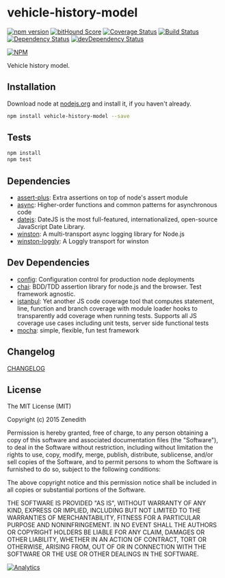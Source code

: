 # vehicle-history-model
[![npm version](https://badge.fury.io/js/vehicle-history-model.svg)](http://badge.fury.io/js/vehicle-history-model)
[![bitHound Score](https://www.bithound.io/github/vehicle-history/npm-vehicle-history-model/badges/score.svg)](https://www.bithound.io/github/vehicle-history/npm-vehicle-history-model)
[![Coverage Status](https://coveralls.io/repos/vehicle-history/npm-vehicle-history-model/badge.svg?branch=master)](https://coveralls.io/r/vehicle-history/npm-vehicle-history-model?branch=master)
[![Build Status](https://travis-ci.org/vehicle-history/npm-vehicle-history-model.svg?branch=master)](https://travis-ci.org/vehicle-history/npm-vehicle-history-model)
[![Dependency Status](https://david-dm.org/vehicle-history/npm-vehicle-history-model.svg)](https://david-dm.org/vehicle-history/npm-vehicle-history-model)
[![devDependency Status](https://david-dm.org/vehicle-history/npm-vehicle-history-model/dev-status.svg)](https://david-dm.org/vehicle-history/npm-vehicle-history-model#info=devDependencies)

[![NPM](https://nodei.co/npm/vehicle-history-model.png?downloads=true&downloadRank=true&stars=true)](https://nodei.co/npm/vehicle-history-model/)

Vehicle history model.

## Installation

Download node at [nodejs.org](http://nodejs.org) and install it, if you haven't already.

```sh
npm install vehicle-history-model --save
```


## Tests

```sh
npm install
npm test
```

## Dependencies

- [assert-plus](https://github.com/mcavage/node-assert-plus): Extra assertions on top of node&#39;s assert module
- [async](https://github.com/caolan/async): Higher-order functions and common patterns for asynchronous code
- [datejs](https://github.com/abritinthebay/datejs): DateJS is the most full-featured, internationalized, open-source JavaScript Date Library.
- [winston](https://github.com/winstonjs/winston): A multi-transport async logging library for Node.js
- [winston-loggly](https://github.com/indexzero/winston-loggly): A Loggly transport for winston

## Dev Dependencies

- [config](https://github.com/lorenwest/node-config): Configuration control for production node deployments
- [chai](https://github.com/chaijs/chai): BDD/TDD assertion library for node.js and the browser. Test framework agnostic.
- [istanbul](https://github.com/gotwarlost/istanbul): Yet another JS code coverage tool that computes statement, line, function and branch coverage with module loader hooks to transparently add coverage when running tests. Supports all JS coverage use cases including unit tests, server side functional tests
- [mocha](https://github.com/mochajs/mocha): simple, flexible, fun test framework


## Changelog

[CHANGELOG](CHANGELOG.md)


## License
The MIT License (MIT)

Copyright (c) 2015 Zenedith

Permission is hereby granted, free of charge, to any person obtaining a copy
of this software and associated documentation files (the "Software"), to deal
in the Software without restriction, including without limitation the rights
to use, copy, modify, merge, publish, distribute, sublicense, and/or sell
copies of the Software, and to permit persons to whom the Software is
furnished to do so, subject to the following conditions:

The above copyright notice and this permission notice shall be included in all
copies or substantial portions of the Software.

THE SOFTWARE IS PROVIDED "AS IS", WITHOUT WARRANTY OF ANY KIND, EXPRESS OR
IMPLIED, INCLUDING BUT NOT LIMITED TO THE WARRANTIES OF MERCHANTABILITY,
FITNESS FOR A PARTICULAR PURPOSE AND NONINFRINGEMENT. IN NO EVENT SHALL THE
AUTHORS OR COPYRIGHT HOLDERS BE LIABLE FOR ANY CLAIM, DAMAGES OR OTHER
LIABILITY, WHETHER IN AN ACTION OF CONTRACT, TORT OR OTHERWISE, ARISING FROM,
OUT OF OR IN CONNECTION WITH THE SOFTWARE OR THE USE OR OTHER DEALINGS IN THE
SOFTWARE.

[![Analytics](https://ga-beacon.appspot.com/UA-73556414-1/npm-vehicle-history-model/readme?pixel)](https://github.com/vehicle-history/npm-vehicle-history-model)
